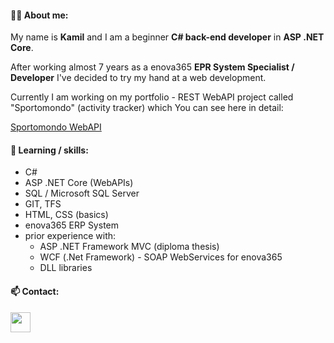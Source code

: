 #### 👨‍💻 About me: ####
My name is **Kamil** and I am a beginner **C# back-end developer** in **ASP .NET Core**.

After working almost 7 years as a enova365 **EPR System Specialist / Developer** I've decided to try my hand at a web development.

Currently I am working on my portfolio - REST WebAPI project called "Sportomondo" (activity tracker) which You can see here in detail:

[Sportomondo WebAPI](https://github.com/KamilZurek/Sportomondo)

#### 🔭 Learning / skills: ####
<ul>
  <li>C#</li>
  <li>ASP .NET Core (WebAPIs)</li>
  <li>SQL / Microsoft SQL Server</li>
  <li>GIT, TFS</li>
  <li>HTML, CSS (basics)</li>
  <li>enova365 ERP System</li>
  <li>prior experience with: <br/>
    <ul>
      <li>ASP .NET Framework MVC (diploma thesis)</li>
      <li>WCF (.Net Framework) - SOAP WebServices for enova365</li>
      <li>DLL libraries</li>
    </ul>
  </li>
</ul>

#### 📫 Contact: ####
<p align="left"> <a href="https://www.linkedin.com/in/kamil-żurek-76b958164/" target="_blank" rel="noreferrer"> <picture> <source media="(prefers-color-scheme: dark)" srcset="https://raw.githubusercontent.com/danielcranney/readme-generator/main/public/icons/socials/linkedin-dark.svg" /> <source media="(prefers-color-scheme: light)" srcset="https://raw.githubusercontent.com/danielcranney/readme-generator/main/public/icons/socials/linkedin.svg" /> <img src="https://raw.githubusercontent.com/danielcranney/readme-generator/main/public/icons/socials/linkedin.svg" width="32" height="32" /> </picture> </a></p>

